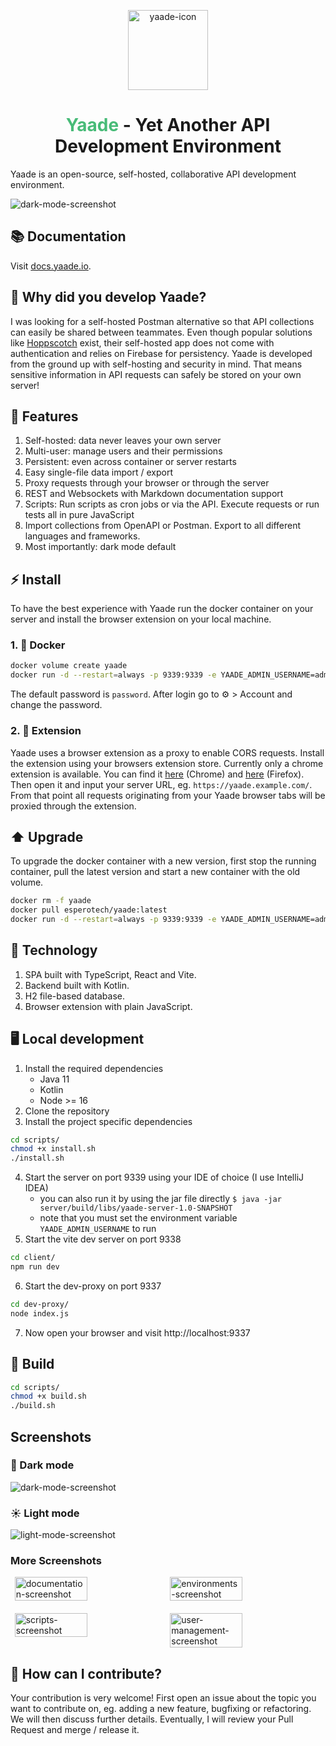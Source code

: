 <p align="center">
    <img style="width:128px;min-width:128px;max-width:128px;height:auto" src="assets/YaadeIcon.png" alt="yaade-icon"/>
</p>

<h1 align="center"><span style="color:#48bb78">Yaade</span> - Yet Another API Development Environment</h1>

Yaade is an open-source, self-hosted, collaborative API development environment.

<img src="assets/dark-mode.png" alt="dark-mode-screenshot"/>

## 📚 Documentation

Visit [docs.yaade.io](https://docs.yaade.io).

## 🤔 Why did you develop Yaade?

I was looking for a self-hosted Postman alternative so that API collections can easily be shared between teammates. Even though popular solutions like <a href="https://hoppscotch.io/de/">Hoppscotch</a> exist, their self-hosted app does not come with authentication and relies on Firebase for persistency. Yaade is developed from the ground up with self-hosting and security in mind. That means sensitive information in API requests can safely be stored on your own server!

## 🌟 Features

1. Self-hosted: data never leaves your own server
2. Multi-user: manage users and their permissions
3. Persistent: even across container or server restarts
4. Easy single-file data import / export
5. Proxy requests through your browser or through the server
6. REST and Websockets with Markdown documentation support
7. Scripts: Run scripts as cron jobs or via the API. Execute requests or run tests all in pure JavaScript
8. Import collections from OpenAPI or Postman. Export to all different languages and frameworks.
9. Most importantly: dark mode default

## ⚡ Install

To have the best experience with Yaade run the docker container on your server and install the browser extension on your local machine.

### 1. 🐋 Docker

```bash
docker volume create yaade
docker run -d --restart=always -p 9339:9339 -e YAADE_ADMIN_USERNAME=admin -v yaade:/app/data --name yaade esperotech/yaade:latest
```

The default password is `password`. After login go to ⚙️ > Account and change the password.

### 2. 🔧 Extension

Yaade uses a browser extension as a proxy to enable CORS requests. Install the extension using your browsers extension store. Currently only a chrome extension is available. You can find it <a href="https://chrome.google.com/webstore/detail/yaade-extension/mddoackclclnbkmofficmmepfnadolfa">here</a> (Chrome) and <a href="https://addons.mozilla.org/en-US/firefox/addon/yaade-extension/">here</a> (Firefox). Then open it and input your server URL, eg. `https://yaade.example.com/`. From that point all requests originating from your Yaade browser tabs will be proxied through the extension.

## ⬆️ Upgrade

To upgrade the docker container with a new version, first stop the running container, pull the latest version and start a new container with the old volume.

```bash
docker rm -f yaade
docker pull esperotech/yaade:latest
docker run -d --restart=always -p 9339:9339 -e YAADE_ADMIN_USERNAME=admin -v yaade:/app/data --name yaade esperotech/yaade:latest
```

## 💾 Technology

1. SPA built with TypeScript, React and Vite.
2. Backend built with Kotlin.
3. H2 file-based database.
4. Browser extension with plain JavaScript.

## 🖥️ Local development

1. Install the required dependencies
    - Java 11
    - Kotlin
    - Node >= 16
2. Clone the repository
3. Install the project specific dependencies
```bash
cd scripts/
chmod +x install.sh
./install.sh
```
4. Start the server on port 9339 using your IDE of choice (I use IntelliJ IDEA)
    - you can also run it by using the jar file directly `$ java -jar server/build/libs/yaade-server-1.0-SNAPSHOT`
    - note that you must set the environment variable `YAADE_ADMIN_USERNAME` to run
5. Start the vite dev server on port 9338
```bash
cd client/
npm run dev
```
6. Start the dev-proxy on port 9337
```bash
cd dev-proxy/
node index.js
```
7. Now open your browser and visit http://localhost:9337

## 🔨 Build

```bash
cd scripts/
chmod +x build.sh
./build.sh
```

## Screenshots

### 🌙 Dark mode

<img src="assets/dark-mode.png" alt="dark-mode-screenshot"/>

### ☀️ Light mode

<img src="assets/light-mode.png" alt="light-mode-screenshot"/>

### More Screenshots

<div style="width:100%;min-width:100%;display:flex;flex-wrap:wrap;justify-content:space-evenly">
    <img style="width:48%;min-width:48%;max-width:48%;height:auto;margin-bottom:20px" src="assets/documentation.png" alt="documentation-screenshot"/>
    <img style="width:48%;min-width:48%;max-width:48%;height:auto;margin-bottom:20px" src="assets/environments.png" alt="environments-screenshot"/>
    <img style="width:48%;min-width:48%;max-width:48%;height:auto" src="assets/scripts.png" alt="scripts-screenshot"/>
    <img style="width:48%;min-width:48%;max-width:48%;height:auto" src="assets/user-management.png" alt="user-management-screenshot"/>
</div>

## 🤝 How can I contribute?

Your contribution is very welcome! First open an issue about the topic you want to contribute on, eg. adding a new feature, bugfixing or refactoring. We will then discuss further details. Eventually, I will review your Pull Request and merge / release it.

